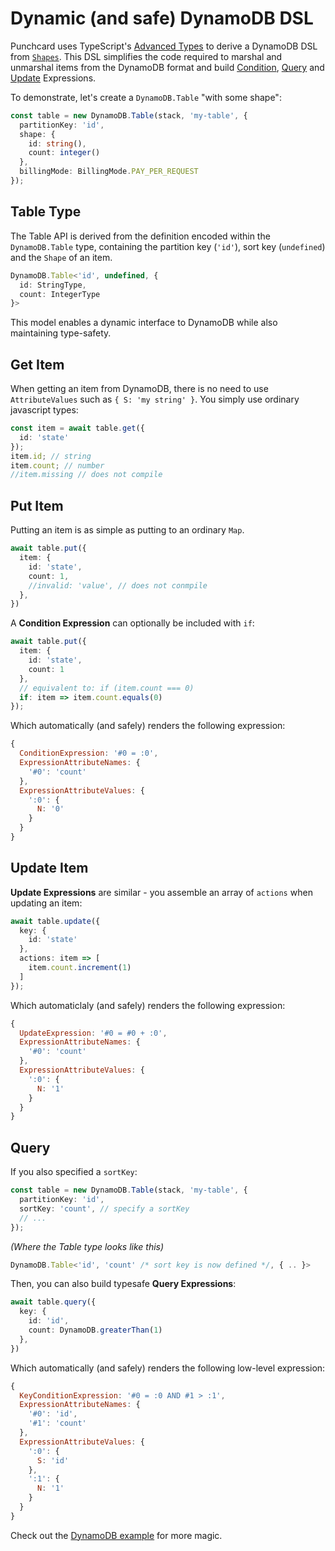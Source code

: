 # Dynamic (and safe) DynamoDB DSL

Punchcard uses TypeScript's [Advanced Types](https://www.typescriptlang.org/docs/handbook/advanced-types.html) to derive a DynamoDB DSL from [`Shapes`](#shapes). This DSL simplifies the code required to marshal and unmarshal items from the DynamoDB format and build [Condition](https://docs.aws.amazon.com/amazondynamodb/latest/developerguide/Expressions.ConditionExpressions.html), [Query](https://docs.aws.amazon.com/amazondynamodb/latest/developerguide/Query.html) and [Update](https://docs.aws.amazon.com/amazondynamodb/latest/developerguide/Expressions.UpdateExpressions.html) Expressions.

To demonstrate, let's create a `DynamoDB.Table` "with some shape":
```ts
const table = new DynamoDB.Table(stack, 'my-table', {
  partitionKey: 'id',
  shape: {
    id: string(),
    count: integer()
  },
  billingMode: BillingMode.PAY_PER_REQUEST
});
```
## Table Type

The Table API is derived from the definition encoded within the `DynamoDB.Table` type, containing the partition key (`'id'`), sort key (`undefined`) and the `Shape` of an item.

```ts
DynamoDB.Table<'id', undefined, {
  id: StringType,
  count: IntegerType
}>
```
This model enables a dynamic interface to DynamoDB while also maintaining type-safety.

## Get Item
When getting an item from DynamoDB, there is no need to use `AttributeValues` such as `{ S: 'my string' }`. You simply use ordinary javascript types:

```ts
const item = await table.get({
  id: 'state'
});
item.id; // string
item.count; // number
//item.missing // does not compile
```

## Put Item

Putting an item is as simple as putting to an ordinary `Map`.

```ts
await table.put({
  item: {
    id: 'state',
    count: 1,
    //invalid: 'value', // does not conmpile
  },
})
```

A **Condition Expression** can optionally be included with `if`:
```ts
await table.put({
  item: {
    id: 'state',
    count: 1
  },
  // equivalent to: if (item.count === 0)
  if: item => item.count.equals(0)
});
```

Which automatically (and safely) renders the following expression:
```js
{
  ConditionExpression: '#0 = :0',
  ExpressionAttributeNames: {
    '#0': 'count'
  },
  ExpressionAttributeValues: {
    ':0': {
      N: '0'
    }
  }
}
```

## Update Item

**Update Expressions** are similar - you assemble an array of `actions` when updating an item:
```ts
await table.update({
  key: {
    id: 'state'
  },
  actions: item => [
    item.count.increment(1)
  ]
});
```

Which automaticlaly (and safely) renders the following expression:
```js
{
  UpdateExpression: '#0 = #0 + :0',
  ExpressionAttributeNames: {
    '#0': 'count'
  },
  ExpressionAttributeValues: {
    ':0': {
      N: '1'
    }
  }
}
```

## Query

If you also specified a `sortKey`:
```ts
const table = new DynamoDB.Table(stack, 'my-table', {
  partitionKey: 'id',
  sortKey: 'count', // specify a sortKey
  // ...
});
```

*(Where the Table type looks like this)*
```ts
DynamoDB.Table<'id', 'count' /* sort key is now defined */, { .. }>
```

Then, you can also build typesafe **Query Expressions**:

```ts
await table.query({
  key: {
    id: 'id',
    count: DynamoDB.greaterThan(1)
  },
})
```

Which automatically (and safely) renders the following low-level expression:
```js
{
  KeyConditionExpression: '#0 = :0 AND #1 > :1',
  ExpressionAttributeNames: {
    '#0': 'id',
    '#1': 'count'
  },
  ExpressionAttributeValues: {
    ':0': {
      S: 'id'
    },
    ':1': {
      N: '1'
    }
  }
}
```

Check out the [DynamoDB example](https://github.com/sam-goodwin/punchcard/blob/master/examples/lib/dynamodb.ts#L74) for more magic.